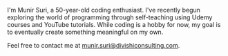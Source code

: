 I'm Munir Suri, a 50-year-old coding enthusiast. I've recently begun exploring the world of programming through self-teaching using Udemy courses and YouTube tutorials. While coding is a hobby for now, my goal is to eventually create something meaningful on my own.

Feel free to contact me at munir.suri@divishiconsulting.com.
